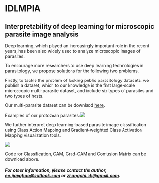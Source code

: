 # IDLMPIA
## Interpretability of deep learning for microscopic parasite image analysis


Deep learning, which played an increasingly important role in the recent years, has been also widely used to analyze microscopic images of parasites. <br>

To encourage more researchers to use deep learning technologies in parasitology, we propose solutions for the following two problems.<br> 

Firstly, to tackle the problem of lacking public parasitology datasets, we publish a dataset, which to our knowledge is the first large-scale microscopic multi-parasite dataset, and include six types of parasites and two types of hosts. <br>

Our multi-parasite dataset can be downlaod [here](https://data.mendeley.com/datasets/4tnhbsh58c/draft?a=58f32edd-d920-49a2-b690-7eb8508400d9).<br>

Examples of our protozoan parasites:![](https://github.com/hello-code2021/IDLMPIA/picture/dataset.png)


We further interpret deep learning-based parasite image classification using Class Action Mapping and Gradient-weighted Class Activation Mapping visualization tools.<br>

![](https://github.com/hello-code2021/IDLMPIA/picture/CAM_Grad-CAM.png)

Code for Classification, CAM, Grad-CAM and Confusion Matrix can be download above.

##### For other information, please contact the author, ee.jianghao@outlook.com or zhangchi.ch@gmail.com.
